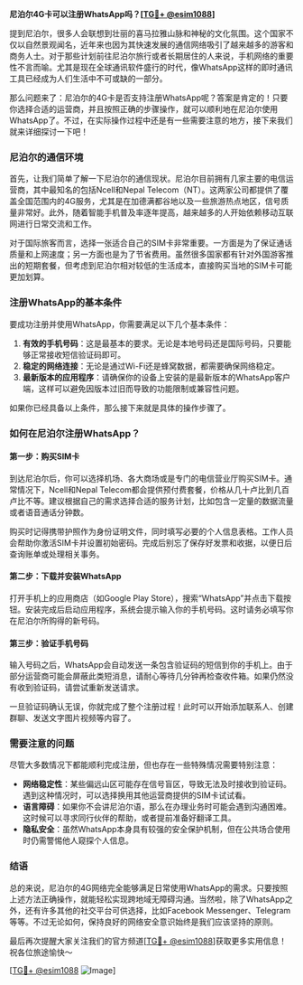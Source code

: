 **尼泊尔4G卡可以注册WhatsApp吗？[[TG💪+ @esim1088](https://t.me/s/esim1088)]**

提到尼泊尔，很多人会联想到壮丽的喜马拉雅山脉和神秘的文化氛围。这个国家不仅以自然景观闻名，近年来也因为其快速发展的通信网络吸引了越来越多的游客和商务人士。对于那些计划前往尼泊尔旅行或者长期居住的人来说，手机网络的重要性不言而喻。尤其是现在全球通讯软件盛行的时代，像WhatsApp这样的即时通讯工具已经成为人们生活中不可或缺的一部分。

那么问题来了：尼泊尔的4G卡是否支持注册WhatsApp呢？答案是肯定的！只要你选择合适的运营商，并且按照正确的步骤操作，就可以顺利地在尼泊尔使用WhatsApp了。不过，在实际操作过程中还是有一些需要注意的地方，接下来我们就来详细探讨一下吧！

### 尼泊尔的通信环境

首先，让我们简单了解一下尼泊尔的通信现状。尼泊尔目前拥有几家主要的电信运营商，其中最知名的包括Ncell和Nepal Telecom（NT）。这两家公司都提供了覆盖全国范围内的4G服务，尤其是在加德满都谷地以及一些旅游热点地区，信号质量非常好。此外，随着智能手机普及率逐年提高，越来越多的人开始依赖移动互联网进行日常交流和工作。

对于国际旅客而言，选择一张适合自己的SIM卡非常重要。一方面是为了保证通话质量和上网速度；另一方面也是为了节省费用。虽然很多国家都有针对外国游客推出的短期套餐，但考虑到尼泊尔相对较低的生活成本，直接购买当地的SIM卡可能更加划算。

### 注册WhatsApp的基本条件

要成功注册并使用WhatsApp，你需要满足以下几个基本条件：

1. **有效的手机号码**：这是最基本的要求。无论是本地号码还是国际号码，只要能够正常接收短信验证码即可。
2. **稳定的网络连接**：无论是通过Wi-Fi还是蜂窝数据，都需要确保网络稳定。
3. **最新版本的应用程序**：请确保你的设备上安装的是最新版本的WhatsApp客户端，这样可以避免因版本过旧而导致的功能限制或兼容性问题。

如果你已经具备以上条件，那么接下来就是具体的操作步骤了。

### 如何在尼泊尔注册WhatsApp？

#### 第一步：购买SIM卡

到达尼泊尔后，你可以选择机场、各大商场或是专门的电信营业厅购买SIM卡。通常情况下，Ncell和Nepal Telecom都会提供预付费套餐，价格从几十卢比到几百卢比不等。建议根据自己的需求选择合适的服务计划，比如包含一定量的数据流量或者语音通话分钟数。

购买时记得携带护照作为身份证明文件，同时填写必要的个人信息表格。工作人员会帮助你激活SIM卡并设置初始密码。完成后别忘了保存好发票和收据，以便日后查询账单或处理相关事务。

#### 第二步：下载并安装WhatsApp

打开手机上的应用商店（如Google Play Store），搜索“WhatsApp”并点击下载按钮。安装完成后启动应用程序，系统会提示输入你的手机号码。这时请务必填写你在尼泊尔所购得的新号码。

#### 第三步：验证手机号码

输入号码之后，WhatsApp会自动发送一条包含验证码的短信到你的手机上。由于部分运营商可能会屏蔽此类短消息，请耐心等待几分钟再检查收件箱。如果仍然没有收到验证码，请尝试重新发送请求。

一旦验证码确认无误，你就完成了整个注册过程！此时可以开始添加联系人、创建群聊、发送文字图片视频等内容了。

### 需要注意的问题

尽管大多数情况下都能顺利完成注册，但也存在一些特殊情况需要特别注意：

- **网络稳定性**：某些偏远山区可能存在信号盲区，导致无法及时接收到验证码。遇到这种情况时，可以选择换用其他运营商提供的SIM卡试试看。
- **语言障碍**：如果你不会讲尼泊尔语，那么在办理业务时可能会遇到沟通困难。这时候可以寻求同行伙伴的帮助，或者提前准备好翻译工具。
- **隐私安全**：虽然WhatsApp本身具有较强的安全保护机制，但在公共场合使用时仍需警惕他人窥探个人信息。

### 结语

总的来说，尼泊尔的4G网络完全能够满足日常使用WhatsApp的需求。只要按照上述方法正确操作，就能轻松实现跨地域无障碍沟通。当然啦，除了WhatsApp之外，还有许多其他的社交平台可供选择，比如Facebook Messenger、Telegram等等。不过无论如何，保持良好的网络安全意识始终是我们应该坚持的原则。

最后再次提醒大家关注我们的官方频道[[TG💪+ @esim1088](https://t.me/s/esim1088)]获取更多实用信息！祝各位旅途愉快～

[[TG💪+ @esim1088](https://t.me/s/esim1088) ![Image](https://i.postimg.cc/4NQfJmqS/Snipaste-2025-05-13-00-14-12.png)]